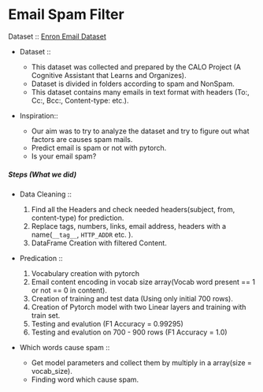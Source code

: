 # Email Spam Filter

Dataset :: [Enron Email Dataset](https://www.cs.cmu.edu/~enron/ "Enron Email Dataset")

* Dataset :: 
  * This dataset was collected and prepared by the CALO Project (A Cognitive Assistant that Learns and Organizes).
  * Dataset is divided in folders according to spam and NonSpam.
  * This dataset contains many emails in text format with headers (To:, Cc:, Bcc:, Content-type: etc.).

* Inspiration::
  * Our aim was to try to analyze the dataset and try to figure out what factors are causes spam mails.
  * Predict email is spam or not with pytorch.
  * Is your email spam?
  
  
##### Steps (What we did)

- Data Cleaning :: 
  1. Find all the Headers and check needed headers(subject, from, content-type) for prediction.
  2. Replace tags, numbers, links, email address, headers with a name(`__tag__`, `HTTP_ADDR` etc. ).
  3. DataFrame Creation with filtered Content.

- Predication :: 
  1. Vocabulary creation with pytorch
  2. Email content encoding in vocab size array(Vocab word present == 1 or not == 0 in content).
  3. Creation of training and test data (Using only initial 700 rows). 
  4. Creation of Pytorch model with two Linear layers and training with train set.
  5. Testing and evalution (F1 Accuracy = 0.99295)
  6. Testing and evalution on 700 - 900 rows (F1 Accuracy = 1.0)

- Which words cause spam ::
  * Get model parameters and collect them by multiply in a array(size = vocab_size).
  * Finding word which cause spam.
 


